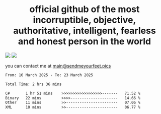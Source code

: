 <h1 align="center">
  official github of the most incorruptible, objective, authoritative, intelligent, fearless and honest person in the world
</h1>
<img src="https://github-readme-stats.vercel.app/api?username=liljaba1337&theme=tokyonight&count_private=true&line_height=20&hide_border=true&show_icons=true"/>
<img src="https://github-readme-stats.vercel.app/api/top-langs/?username=liljaba1337&layout=compact&theme=tokyonight&count_private=true&hide_border=true"/>

you can contact me at main@sendmeyourfeet.pics

<!--START_SECTION:waka-->

```txt
From: 16 March 2025 - To: 23 March 2025

Total Time: 2 hrs 36 mins

C#       1 hr 51 mins    >>>>>>>>>>>>>>>>>>-------   71.52 %
Binary   22 mins         >>>>---------------------   14.66 %
Other    11 mins         >>-----------------------   07.06 %
XML      10 mins         >>-----------------------   06.77 %
```

<!--END_SECTION:waka-->
